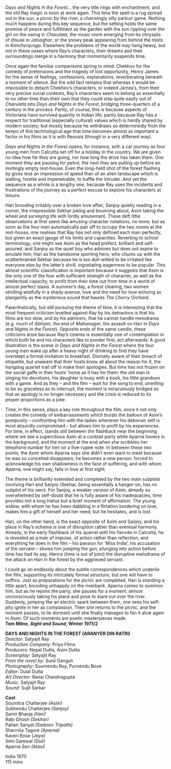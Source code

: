 
_Days and Nights in the Forest_... the very title rings with enchantment, and the old Ray magic is soon at work again. This time the spell is a rug spread out in the sun, a picnic by the river, a charmingly silly parlour game. Nothing much happens during this key sequence, but the setting holds the same promise of peace and fulfilment as the garden with the sun rippling over the girl on the swing in _Charulata_, the music room emerging from its chrysalis of disuse in _Jalsaghar_, or the snowy peak appearing from behind the mists in _Kanchenjunga_. Elsewhere the problems of the world may hang heavy, but not in these oases where Ray’s characters, their dreams and their surroundings merge in a harmony that momentarily suspends time.

Once again the familiar comparisons spring to mind: Chekhov for the comedy of pretensions and the tragedy of lost opportunity, Henry James for the sense of feelings, confessions, explanations, reverberating beneath a moment of silence. But the odd fact remains that whereas it would be impossible to detach Chekhov’s characters, or indeed James’s, from their very precise social contexts, Ray’s characters seem to belong so essentially to no other time than their own that they could step quite easily out of _Charulata_ into _Days and Nights in the Forest_, bridging three-quarters of a century in the process. Partly, of course, this is because aspects of Victoriana have survived quaintly in Indian life; partly because Ray has a respect for traditional (especially cultural) values which is hardly shared by modern society; but mostly because he withdraws so determinedly from the tempo of this technological age that time becomes almost as important a factor in his films as it is with Resnais (though in a very different way).

_Days and Nights in the Forest_ opens, for instance, with a car journey as four young men from Calcutta set off for a holiday in the country. We are given no idea how far they are going, nor how long the drive has taken them. One moment they are pausing for petrol, the next they are pulling up before an invitingly empty rest-house. Even the long-held shot of the forest flashing by gives less an impression of speed than of an alien landscape which is waiting, hostile and impenetrable, to baffle the intruder. And yet the sequence as a whole is a lengthy one, because Ray uses the incidents and frustrations of the journey as a perfect excuse to explore his characters at leisure.

Hari brooding irritably over a broken love affair, Sanjoy quietly reading in a corner, the irrepressible Sekhar joking and bouncing about, Asim taking the wheel and surveying life with lordly amusement. These deft little observations at first seem like amusing character notations, no more; but as soon as the four men automatically pair off to occupy the two rooms at the rest-house, one realises that Ray has not only defined each man perfectly, but given an exact gauge of his limits and capacities. Reverting to school terminology, one might see Asim as the head prefect, brilliant and self-assured, and Sanjoy as the quiet boy who admires but does not aspire to emulate him; Hari as the handsome sporting hero, who chums up with the scatterbrained Sekhar because he is too dull-witted to be irritated like everyone else by the latter’s shrill, ingratiating eagerness to be popular. This almost scientific classification is important because it suggests that Asim is the only one of the four with sufficient strength of character, as well as the intellectual capacity, to profit from their time out from time in a world of almost perfect stasis. A summer’s day, a forest clearing, two women strolling wistfully in a shady avenue, love and the need for love echoing as plangently as the mysterious sound that haunts _The Cherry Orchard_.

Parenthetically, but still pursuing the theme of time, it is interesting that the most frequent criticism levelled against Ray by his detractors is that his films are too slow, and by his admirers, that he cannot handle melodrama (e.g. much of _Abhijan_, the end of _Mahanagar_, the assault on Hari in _Days and Nights in the Forest_). Opposite ends of the same candle, these criticisms arise because Ray’s cinema is essentially one of contemplation in which both he and his characters like to ponder first, act afterwards. A good illustration is the scene in _Days and Nights in the Forest_ where the four young men wake up after a heavy night of drinking to find they have overslept a formal invitation to breakfast. Dismally aware of their breach of etiquette, but unaware that their hosts know all about the reason for it, the hangdog quartet trail off to make their apologies. But time has not frozen on the social gaffe in their hosts’ home as it has for them: the old man is singing his devotions, his daughter is busy with a book, his little grandson with a game. And as they – and the film – wait for the song to end, unwilling to be so graceless as to interrupt, the moment is miraculously bridged so that an apology is no longer necessary and the crisis is reduced to its proper proportions as a joke.

Time, in this sense, plays a key role throughout the film, since it not only creates the comedy of embarrassments which bursts the balloon of Asim’s pomposity – confronting him with the ladies whenever his debonair self is most absurdly compromised – but allows him to profit by his experiences. For time, in effect, stands still between the flashback near the beginning where we see a supercilious Asim at a cocktail party while Aparna hovers in the background, and the moment at the end when she scribbles her telephone number for him on a five-rupee note. In between these two points, the Asim whom Aparna says she didn’t even want to meet because he was so conceited disappears; he becomes a new person, forced to acknowledge his own shallowness in the face of suffering, and with whom Aparna, one might say, falls in love at first sight.

The theme is brilliantly extended and completed by the two main subplots involving Hari and Sanjoy (Sekhar, being essentially a hanger-on, has no subplot of his own). For Sanjoy, a weaker version of Asim, already so overwhelmed by self-doubt that he is fully aware of his inadequacies, time provides not a long hiatus but a brief moment of affirmation. The young widow, with whom he has been dabbling in a flirtation bordering on love, makes him a gift of herself and her need; but he hesitates, and is lost.

Hari, on the other hand, is the exact opposite of Asim and Sanjoy, and his place in Ray’s scheme is one of disruption rather than eventual harmony. Already, in the early flashback of his quarrel with his fiancée in Calcutta, he is revealed as a man of impulse, of action rather than reflection; and everything he does in the film – his passion for ‘Miss India’, his accusation of the servant – shows him jumping the gun, plunging into action before time has had its say. Hence (time is out of joint) the disruptive melodrama of the attack on Hari in the forest by the aggrieved servant.

I could go on endlessly about the subtle correspondences which underlie the film, supporting its intricately formal structure, but one will have to suffice. Just as preparations for the picnic are completed, Hari is standing a little apart, brooding unhappily on the riverbank. Aparna comes to summon him, but as he rejoins the party, she pauses for a moment, almost unconsciously taking his place and pose to stare out over the river. Suddenly, jumping like an electric spark between them, one sees his self-pity ignite in her as compassion. Then she returns to the picnic, and the moment passes, to lie dormant until she finally manages to fan it alive again in Asim. Of such moments are poetic masterpieces made.  
**Tom Milne, _Sight and Sound_, Winter 1971/2**  

**DAYS AND NIGHTS IN THE FOREST (ARANYER DIN RATRI)**  
_Director_: Satyajit Ray  
_Production Company_: Priya Films  
_Producers_: Nepal Dutta, Asim Dutta  
_Screenplay_: Satyajit Ray  
_From the novel by_: Sunil Ganguli  
_Photography_: Soumendu Roy, Purnendu Bose  
_Editor_: Dulal Dutta  
_Art Director_: Bansi Chandragupta  
_Music_: Satyajit Ray  
_Sound_: Sujit Sarkar  

**Cast**  
Soumitra Chatterjee _(Asim)_  
Subhendu Chatterjee _(Sanjoy)_  
Samit Bhanja _(Hari)_  
Rabi Ghosh _(Sekhar)_  
Pahari Sanyal _(Sadasiv Tripathi)_  
Sharmila Tagore _(Aparna)_  
Kaveri Bose _(Jaya)_  
Simi Garewal _(Duli)_  
Aparna Sen _(Atasi)_  

India 1970  
115 mins  
<!--stackedit_data:
eyJoaXN0b3J5IjpbMTI4Mzc5NDAxMl19
-->